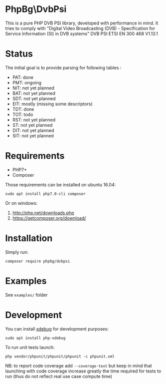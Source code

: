 # PhpBg\DvbPsi

This is a pure PHP DVB PSI library, developed with performance in mind.
It tries to comply with "Digital Video Broadcasting (DVB) - Specification for Service Information (SI) in DVB systems" DVB PSI ETSI EN 300 468 V1.13.1

# Status

The initial goal is to provide parsing for following tables :
 * PAT: done
 * PMT: ongoing
 * NIT: not yet planned
 * BAT: not yet planned
 * SDT: not yet planned
 * EIT: mostly (missing some descriptors)
 * TDT: done
 * TOT: todo
 * RST: not yet planned
 * ST: not yet planned
 * DIT: not yet planned
 * SIT: not yet planned
 

# Requirements

* PHP7+
* Composer

Those requirements can be installed on ubuntu 16.04:

    sudo apt install php7.0-cli composer

Or on windows:

1. http://php.net/downloads.php
2. https://getcomposer.org/download/


# Installation

Simply run:

    composer require phpbg/dvbpsi

# Examples

See `examples/` folder


# Development


You can install [xdebug](https://xdebug.org/download.php) for development purposes:

    sudo apt install php-xdebug


To run unit tests launch:

    php vendor/phpunit/phpunit/phpunit -c phpunit.xml
    
NB: to report code coverage add `--coverage-text` but keep in mind that launching with code coverage increase greatly the time required for tests to run (thus do not reflect real use case compute time)
